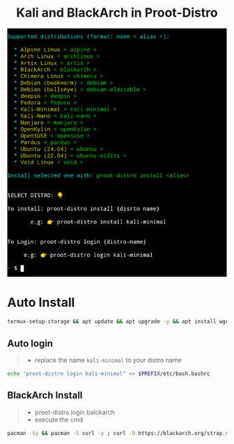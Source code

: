 <h1 align="center">Kali and BlackArch in Proot-Distro </h1>

<img src="https://github.com/xiv3r/termux-proot-distro/blob/main/installer/kali-proot.png">

# Auto Install
```sh
termux-setup-storage && apt update && apt upgrade -y && apt install wget -y && wget -qO- https://raw.githubusercontent.com/xiv3r/termux-proot-distro/refs/heads/main/config/installer.sh | sh
```

## Auto login
> - replace the name `kali-minimal` to your distro name
```sh
echo "proot-distro login kali-minimal" >> $PREFIX/etc/bash.bashrc
```

## BlackArch Install 
> - proot-distro login balckarch
> - execute the cmd
```sh
pacman -Sy && pacman -S curl -y ; curl -O https://blackarch.org/strap.sh && chmod +x strap.sh && sh strap.sh
```
